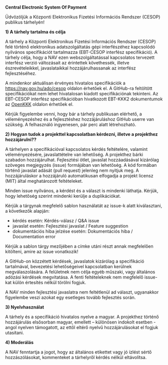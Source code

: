 **Central Electronic System Of Payment**

Üdvözöljük a Központi Elektronikus Fizetési Információs Rendszer (CESOP) publikus tárhelyén!

**1) A tárhely tartalma és célja**

A tárhely a Központi Elektronikus Fizetési Információs Rendszer (CESOP) felé történő elektronikus adatszolgáltatás gépi interfészéhez kapcsolódó nyilvános specifikációt tartalmazza (EBT-CESOP interfész specifikáció). A tárhely célja, hogy a NAV ezen webszolgáltatással kapcsolatos tervezett interfész verzió változásait az érintettek követhessék, illetve észrevételeikkel, javaslataikkal hozzájárulhassanak az interfész fejlesztéséhez.

A mindenkor aktuálisan érvényes hivatalos specifikációk a https://nav.gov.hu/ado/cesop oldalon érhetőek el. A GitHub-ra feltöltött specifikációkat nem lehet hivatalosan kiadott specifikációnak tekinteni. Az EBT-CESOP interfész specifikációban hivatkozott EBT-KKK2 dokumentumok az [OpenKKK](https://openkkk.nav.gov.hu/_layouts/15/start.aspx#/SitePages/Kezd%C5%91lap.aspx?RootFolder=%2FMegosztott%20dokumentumok%2FSpecifik%C3%A1ci%C3%B3k%2FEBT%20specifik%C3%A1ci%C3%B3k&FolderCTID=0x012000A74CCEA4C7223A438B470FB97E909D83&View=%7B5B23843E%2D50D2%2D42F4%2DBCA7%2D7035A9764A44%7D) oldalon érhetőek el.

Kérjük figyelembe venni, hogy bár a tárhely publikusan elérhető, a véleményezéshez és a fejlesztéshez hozzájáruláshoz GitHub userre van szükség. A felhasználó ingyenesen, pár perc alatt létrehozható.

**2) Hogyan tudok a projekttel kapcsolatban kérdezni, illetve a projekthez hozzájárulni??**

A tárhelyen a specifikációval kapcsolatos kérdés feltételére, valamint véleményezésére, javaslattételre van lehetőség. A projekthez bárki szabadon hozzájárulhat. Fejlesztési ötlet, javaslat hozzáadásával kizárólag szöveges megjegyzés (issue) formájában van lehetőség. A kód formában történő javaslat adását (pull request) jelenleg nem nyitjuk meg. A hozzájáruláskor a hozzájáruló automatikusan elfogadja a projekt licensz (MIT) által meghatározott feltételeket.

Minden issue nyilvános, a kérdést és a választ is mindenki láthatja. Kérjük, hogy lehetőség szerint mindenki kerülje a duplikációkat. 

Kérjük a tárgynak megfelelő sablon használatát az issue-k alatt kiválasztani, a következők alapján:

* kérdés esetén: Kérdés-válasz / Q&A issue
* javaslat esetén: Fejlesztési javaslat / Feature suggestion
* dokumentációs hiba jelzése esetén: Dokumentációs hiba / Documentation error

Kérjük a sablon tárgy mezőjében a címke utáni részt annak megfelelően kitölteni, amire az issue vonatkozik!

A GitHub-on közzétett kérdések, javaslatok kizárólag a specifikáció tartalmával, bevezetési lehetőségeivel kapcsolatban kerülnek megválaszolására. A felületnek nem célja egyéb műszaki, vagy általános adózási kérdések megvitatása. A fenti feltételeknek nem megfelelő issue-kat külön értesítés nélkül törölni fogjuk.

A NAV minden fejlesztési javaslatra nem feltétlenül ad választ, ugyanakkor figyelembe veszi azokat egy esetleges tovább fejlesztés során. 

**3) Nyelvhasználat**

A tárhely és a specifikáció hivatalos nyelve a magyar. A projekthez történő hozzájárulás elsősorban magyar, emellett – különösen indokolt esetben - angol nyelven támogatott, az ettől eltérő nyelvű hozzájárulásokat el fogjuk utasítani.

**4) Moderálás**

A NAV fenntartja a jogot, hogy az általános etikettet vagy jó ízlést sértő hozzászólásokat, kommenteket a tárhelyről kérdés nélkül eltávolítsa.

